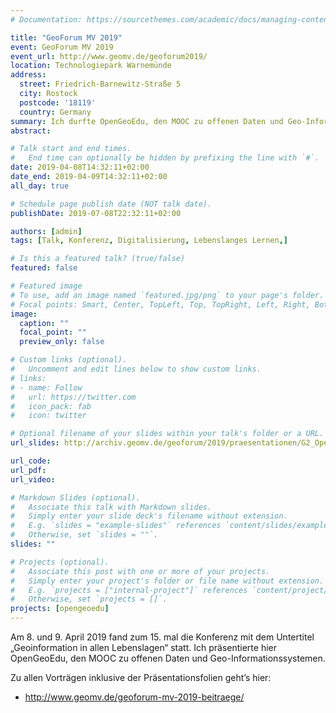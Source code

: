 ```yaml
---
# Documentation: https://sourcethemes.com/academic/docs/managing-content/

title: "GeoForum MV 2019"
event: GeoForum MV 2019
event_url: http://www.geomv.de/geoforum2019/
location: Technologiepark Warnemünde
address:
  street: Friedrich-Barnewitz-Straße 5
  city: Rostock
  postcode: '18119'
  country: Germany
summary: Ich durfte OpenGeoEdu, den MOOC zu offenen Daten und Geo-Informationssystemen dem Fachpublikum vorstellen.
abstract:

# Talk start and end times.
#   End time can optionally be hidden by prefixing the line with `#`.
date: 2019-04-08T14:32:11+02:00
date_end: 2019-04-09T14:32:11+02:00
all_day: true

# Schedule page publish date (NOT talk date).
publishDate: 2019-07-08T22:32:11+02:00

authors: [admin]
tags: [Talk, Konferenz, Digitalisierung, Lebenslanges Lernen,]

# Is this a featured talk? (true/false)
featured: false

# Featured image
# To use, add an image named `featured.jpg/png` to your page's folder. 
# Focal points: Smart, Center, TopLeft, Top, TopRight, Left, Right, BottomLeft, Bottom, BottomRight.
image:
  caption: ""
  focal_point: ""
  preview_only: false

# Custom links (optional).
#   Uncomment and edit lines below to show custom links.
# links:
# - name: Follow
#   url: https://twitter.com
#   icon_pack: fab
#   icon: twitter

# Optional filename of your slides within your talk's folder or a URL.
url_slides: http://archiv.geomv.de/geoforum/2019/praesentationen/G2_Opengeoedu_ALZ.pdf

url_code:
url_pdf:
url_video:

# Markdown Slides (optional).
#   Associate this talk with Markdown slides.
#   Simply enter your slide deck's filename without extension.
#   E.g. `slides = "example-slides"` references `content/slides/example-slides.md`.
#   Otherwise, set `slides = ""`.
slides: ""

# Projects (optional).
#   Associate this post with one or more of your projects.
#   Simply enter your project's folder or file name without extension.
#   E.g. `projects = ["internal-project"]` references `content/project/deep-learning/index.md`.
#   Otherwise, set `projects = []`.
projects: [opengeoedu]
---
```

Am 8. und 9. April 2019 fand zum 15. mal die Konferenz mit dem Untertitel „Geoinformation in allen Lebenslagen“ statt. 
Ich präsentierte hier OpenGeoEdu, den MOOC zu offenen Daten und Geo-Informationssystemen. 

Zu allen Vorträgen inklusive der Präsentationsfolien geht’s hier:

- http://www.geomv.de/geoforum-mv-2019-beitraege/